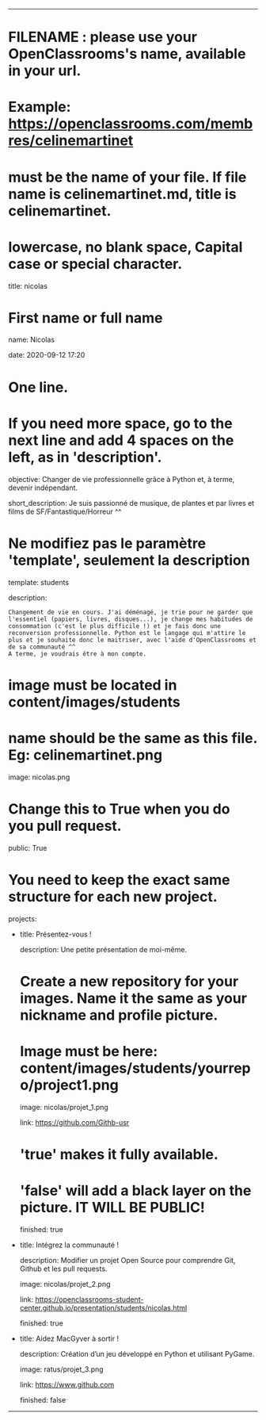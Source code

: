 ---


# FILENAME : please use your OpenClassrooms's name, available in your url.

# Example: https://openclassrooms.com/membres/celinemartinet

# must be the name of your file. If file name is celinemartinet.md, title is celinemartinet.

# lowercase, no blank space, Capital case or special character.

title: nicolas


# First name or full name

name: Nicolas

date: 2020-09-12 17:20


# One line.

# If you need more space, go to the next line and add 4 spaces on the left, as in 'description'.

objective: Changer de vie professionnelle grâce à Python et, à terme, devenir indépendant.

short_description: Je suis passionné de musique, de plantes et par livres et films de SF/Fantastique/Horreur ^^


# Ne modifiez pas le paramètre 'template', seulement la description

template: students

description:

    Changement de vie en cours. J'ai déménagé, je trie pour ne garder que l'essentiel (papiers, livres, disques...), je change mes habitudes de consommation (c'est le plus difficile !) et je fais donc une reconversion professionnelle. Python est le langage qui m'attire le plus et je souhaite donc le maitriser, avec l'aide d'OpenClassrooms et de sa communauté ^^
    A terme, je voudrais être à mon compte.

# image must be located in content/images/students

# name should be the same as this file. Eg: celinemartinet.png

image: nicolas.png


# Change this to True when you do you pull request.

public: True


# You need to keep the exact same structure for each new project.

projects:

  - title: Présentez-vous !

    description: Une petite présentation de moi-même.

    # Create a new repository for your images. Name it the same as your nickname and profile picture.

    # Image must be here: content/images/students/yourrepo/project1.png

    image: nicolas/projet_1.png

    link: https://github.com/Githb-usr

    # 'true' makes it fully available.

    # 'false' will add a black layer on the picture. IT WILL BE PUBLIC!

    finished: true

  - title: Intégrez la communauté !

    description: Modifier un projet Open Source pour comprendre Git, Github et les pull requests. 

    image: nicolas/projet_2.png

    link: https://openclassrooms-student-center.github.io/presentation/students/nicolas.html

    finished: true

  - title: Aidez MacGyver à sortir !

    description: Création d’un jeu développé en Python et utilisant PyGame.

    image: ratus/projet_3.png

    link: https://www.github.com

    finished: false

---